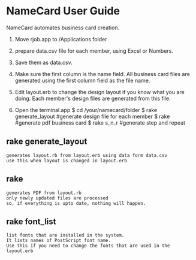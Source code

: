 # NameCard User Guide

NameCard automates business card creation.

1. Move rjob.app to /Applications folder
1. prepare data.csv file for each member, using Excel or Numbers.
1. Save them as data.csv.
1. Make sure the first column is the name field.
   All business card files are generated using the first column field as the file name.
1. Edit layout.erb to change the design layout
	if you know what you are doing.
	Each member's design files are generated from this file.
	
1. Open the terminal.app 
	$ cd /your/namecard/folder
	$ rake generate_layout	#generate design file for each member
	$ rake					#generate pdf business card
	$ rake s_n_r			#generate step and repeat
	
## rake generate_layout
	generates layout.rb from layout.erb using data form data.csv
	use this when layout is changed in layout.erb
	
## rake
	generates PDF from layout.rb
	only newly updated files are processed
	so, if everything is upto date, nothing will happen.

## rake font_list
	list fonts that are installed in the system.
	It lists names of PostScript font name.
	Use this if you need to change the fonts that are used in the layout.erb